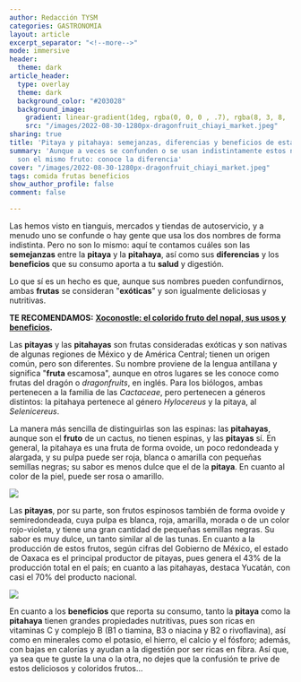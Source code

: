 ```yaml
---
author: Redacción TYSM
categories: GASTRONOMIA
layout: article
excerpt_separator: "<!--more-->"
mode: immersive
header:
  theme: dark
article_header:
  type: overlay
  theme: dark
  background_color: "#203028"
  background_image:
    gradient: linear-gradient(1deg, rgba(0, 0, 0 , .7), rgba(8, 3, 8, .9))
    src: "/images/2022-08-30-1280px-dragonfruit_chiayi_market.jpeg"
sharing: true
title: 'Pitaya y pitahaya: semejanzas, diferencias y beneficios de esta fruta exótica'
summary: 'Aunque a veces se confunden o se usan indistintamente estos nombres, no
  son el mismo fruto: conoce la diferencia'
cover: "/images/2022-08-30-1280px-dragonfruit_chiayi_market.jpeg"
tags: comida frutas beneficios
show_author_profile: false
comment: false

---
```

Las hemos visto en tianguis, mercados y tiendas de autoservicio, y a menudo uno se confunde o hay gente que usa los dos nombres de forma indistinta. Pero no son lo mismo: aquí te contamos cuáles son las **semejanzas** entre la **pitaya** y la **pitahaya**, así como sus **diferencias** y los **beneficios** que su consumo aporta a tu **salud** y digestión.

Lo que sí es un hecho es que, aunque sus nombres pueden confundirnos, ambas **frutas** se consideran "**exóticas**" y son igualmente deliciosas y nutritivas.

**TE RECOMENDAMOS:** [**Xoconostle: el colorido fruto del nopal, sus usos y beneficios**](https://blog.tonoysumariachi.com/gastronomia/2022/11/29/xoconostle-el-colorido-fruto-del-nopal-sus-usos-y-beneficios.html)**.**

Las **pitayas** y las **pitahayas** son frutas consideradas exóticas y son nativas de algunas regiones de México y de América Central; tienen un origen común, pero son diferentes. Su nombre proviene de la lengua antillana y significa "**fruta** escamosa", aunque en otros lugares se les conoce como frutas del dragón o _dragonfruits_, en inglés. Para los biólogos, ambas pertenecen a la familia de las _Cactaceae_, pero pertenecen a géneros distintos: la pitahaya pertenece al género _Hylocereus_ y la pitaya, al _Selenicereus_.

La manera más sencilla de distinguirlas son las espinas: las **pitahayas**, aunque son el **fruto** de un cactus, no tienen espinas, y las **pitayas** sí. En general, la pitahaya es una fruta de forma ovoide, un poco redondeada y alargada, y su pulpa puede ser roja, blanca o amarilla con pequeñas semillas negras; su sabor es menos dulce que el de la **pitaya**. En cuanto al color de la piel, puede ser rosa o amarillo.

![](https://upload.wikimedia.org/wikipedia/commons/thumb/4/43/Pitaya_cross_section_ed2.jpg/941px-Pitaya_cross_section_ed2.jpg)

Las **pitayas**, por su parte, son frutos espinosos también de forma ovoide y semiredondeada, cuya pulpa es blanca, roja, amarilla, morada o de un color rojo-violeta, y tiene una gran cantidad de pequeñas semillas negras. Su sabor es muy dulce, un tanto similar al de las tunas. En cuanto a la producción de estos frutos, según cifras del Gobierno de México, el estado de Oaxaca es el principal productor de pitayas, pues genera el 43% de la producción total en el país; en cuanto a las pitahayas, destaca Yucatán, con casi el 70% del producto nacional.

![](https://www.gob.mx/cms/uploads/image/file/287335/pitaya.jpg)

En cuanto a los **beneficios** que reporta su consumo, tanto la **pitaya** como la **pitahaya** tienen grandes propiedades nutritivas, pues son ricas en vitaminas C y complejo B (B1 o tiamina, B3 o niacina y B2 o rivoflavina), así como en minerales como el potasio, el hierro, el calcio y el fósforo; además, con bajas en calorías y ayudan a la digestión por ser ricas en fibra. Así que, ya sea que te guste la una o la otra, no dejes que la confusión te prive de estos deliciosos y coloridos frutos…